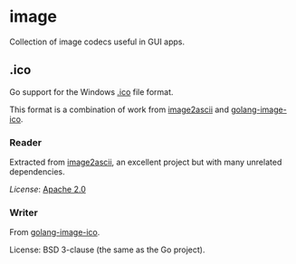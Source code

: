 # image

Collection of image codecs useful in GUI apps.

## .ico

Go support for the Windows [.ico](https://en.wikipedia.org/wiki/ICO_(file_format)) file format.

This format is a combination of work from [image2ascii](https://github.com/zyxar/image2ascii)
and [golang-image-ico](https://github.com/Kodeworks/golang-image-ico).

### Reader

Extracted from [image2ascii](https://github.com/zyxar/image2ascii), an excellent project but with many unrelated dependencies.

*License*: [Apache 2.0](http://opensource.org/licenses/Apache-2.0)

### Writer

From [golang-image-ico](https://github.com/Kodeworks/golang-image-ico).

License: BSD 3-clause (the same as the Go project).
